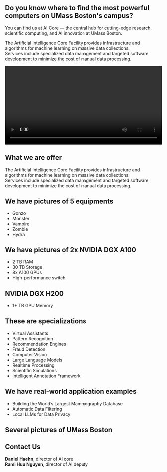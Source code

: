 
## Do you know where to find the most powerful computers on UMass Boston's campus?

You can find us at AI Core — the central hub for cutting-edge research, scientific computing, and AI innovation at UMass Boston.


The Artificial Intelligence Core Facility provides infrastructure and algorithms for machine learning on massive data collections.  
Services include specialized data management and targeted software development to minimize the cost of manual data processing.

<video width="100%" height="auto" controls>
  <source src="/Users/ramihuunguyen/Documents/mpsych.org/ai/images/ilovecomputer.mov" type="video/quicktime">
</video>


## What we are offer  

The Artificial Intelligence Core Facility provides infrastructure and algorithms for machine learning on massive data collections.  
Services include specialized data management and targeted software development to minimize the cost of manual data processing.


## We have pictures of 5 equipments  
- Gonzo  
- Monster  
- Vampire  
- Zombie  
- Hydra


## We have pictures of 2x NVIDIA DGX A100  
- 2 TB RAM  
- 30 TB Storage  
- 8x A100 GPUs  
- High-performance switch



## NVIDIA DGX H200  
- 1+ TB GPU Memory


## These are specializations  
- Virtual Assistants  
- Pattern Recognition  
- Recommendation Engines  
- Fraud Detection  
- Computer Vision  
- Large Language Models  
- Realtime Processing  
- Scientific Simulations  
- Intelligent Annotation Framework



## We have real-world application examples  
- Building the World’s Largest Mammography Database  
- Automatic Data Filtering  
- Local LLMs for Data Privacy



## Several pictures of UMass Boston


## Contact Us  
**Daniel Haehn**, director of AI core  
**Rami Huu Nguyen**, director of AI deputy
